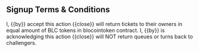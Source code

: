 ## Signup Terms & Conditions

I, {{by}} accept this action {{close}} will return tickets to their owners in equal amount of BLC tokens in blocointoken contract.
I, {{by}} is acknowledging this action {{close}} will NOT return queues or turns back to challengers.
